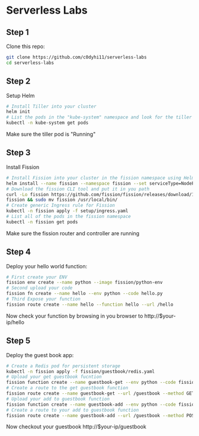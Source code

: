 # Serverless Labs
## Step 1 
Clone this repo:
```bash 
git clone https://github.com/c0dyhi11/serverless-labs
cd serverless-labs
```

## Step 2
Setup Helm
```bash
# Install Tiller into your cluster
helm init
# List the pods in the "kube-system" namespace and look for the tiller pod
kubectl -n kube-system get pods
```
Make sure the tiller pod is "Running"
## Step 3
Install Fission

```bash
# Install Fission into your cluster in the fission namespace using Helm
helm install --name fission --namespace fission --set serviceType=NodePort,routerServiceType=NodePort https://github.com/fission/fission/releases/download/1.2.1/fission-all-1.2.1.tgz
# Download the fission CLI tool and put it in you path
curl -Lo fission https://github.com/fission/fission/releases/download/1.2.1/fission-cli-linux && chmod +x 
fission && sudo mv fission /usr/local/bin/
# Create generic Ingress rule for Fission
kubectl -n fission apply -f setup/ingress.yaml
# List all of the pods in the fission namespace
kubectl -n fission get pods
```
Make sure the fission router and controller are running

## Step 4

Deploy your hello world function:
```bash
# First create your ENV
fission env create --name python --image fission/python-env
# Second upload your code
fission fn create --name hello --env python --code hello.py 
# Third Expose your function
fission route create --name hello --function hello --url /hello
```
Now check your function by browsing in you browser to http://$your-ip/hello

## Step 5
Deploy the guest book app:
```bash
# Create a Redis pod for persistent storage
kubectl -n fission apply -f fission/guestbook/redis.yaml
# Upload your get guestbook fucntion
fission function create --name guestbook-get --env python --code fission/guestbook/get.py 
# Create a route to the get guestbook function
fission route create --name guestbook-get --url /guestbook --method GET
# Upload your add to guestbook function
fission function create --name guestbook-add --env python --code fission/guestbook/add.py 
# Create a route to your add to guestbook function
fission route create --name guestbook-add --url /guestbook --method POST
```
Now checkout your guestbook http://$your-ip/guestbook